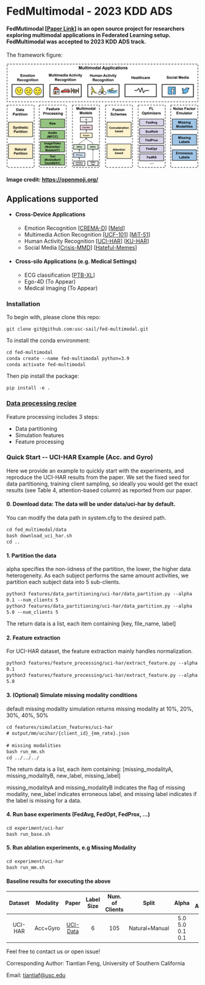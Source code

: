 
# FedMultimodal - 2023 KDD ADS
#### FedMutimodal [[Paper Link](https://arxiv.org/pdf/2306.09486.pdf)] is an open source project for researchers exploring multimodal applications in Federated Learning setup. FedMultimodal was accepted to 2023 KDD ADS track. 

The framework figure:

<div align="center">
 <img src="fed_multimodal/img/FedMultimodal.jpg" width="750px">
</div>

#### Image credit: https://openmoji.org/


## Applications supported
* #### Cross-Device Applications
    * Emotion Recognition [[CREMA-D](https://github.com/usc-sail/fed-multimodal/tree/main/fed_multimodal/experiment/crema_d)] [[Meld](https://github.com/usc-sail/fed-multimodal/tree/main/fed_multimodal/experiment/meld)]
    * Multimedia Action Recognition [[UCF-101](https://github.com/usc-sail/fed-multimodal/tree/main/fed_multimodal/experiment/ucf101)] [[MiT-51](https://github.com/usc-sail/fed-multimodal/tree/main/fed_multimodal/experiment/mit51)]
    * Human Activity Recognition [[UCI-HAR](https://github.com/usc-sail/fed-multimodal/tree/main/fed_multimodal/experiment/uci-har)] [[KU-HAR](https://github.com/usc-sail/fed-multimodal/tree/main/fed_multimodal/experiment/ku-har)] 
    * Social Media [[Crisis-MMD](https://github.com/usc-sail/fed-multimodal/tree/main/fed_multimodal/experiment/crisis-mmd)] [[Hateful-Memes](https://github.com/usc-sail/fed-multimodal/tree/main/fed_multimodal/experiment/hateful_memes)]
* #### Cross-silo Applications (e.g. Medical Settings)
    * ECG classification [[PTB-XL](https://github.com/usc-sail/fed-multimodal/tree/main/fed_multimodal/experiment/ptb-xl)]
    * Ego-4D (To Appear)
    * Medical Imaging (To Appear)

### Installation
To begin with, please clone this repo:
```
git clone git@github.com:usc-sail/fed-multimodal.git
```

To install the conda environment:
```
cd fed-multimodal
conda create --name fed-multimodal python=3.9
conda activate fed-multimodal
```

Then pip install the package:
```
pip install -e .
```

### [Data processing recipe](https://github.com/usc-sail/fed-multimodal/tree/main/fed_multimodal/features)

Feature processing includes 3 steps:

* Data partitioning
* Simulation features
* Feature processing

### Quick Start -- UCI-HAR Example (Acc. and Gyro)
Here we provide an example to quickly start with the experiments, and reproduce the UCI-HAR results from the paper. We set the fixed seed for data partitioning, training client sampling, so ideally you would get the exact results (see Table 4, attention-based column) as reported from our paper.


#### 0. Download data: The data will be under data/uci-har by default. 

You can modify the data path in system.cfg to the desired path.

```
cd fed_multimodal/data
bash download_uci_har.sh
cd ..
```

#### 1. Partition the data

alpha specifies the non-iidness of the partition, the lower, the higher data heterogeneity. As each subject performs the same amount activities, we partition each subject data into 5 sub-clients.

```
python3 features/data_partitioning/uci-har/data_partition.py --alpha 0.1 --num_clients 5
python3 features/data_partitioning/uci-har/data_partition.py --alpha 5.0 --num_clients 5
```

The return data is a list, each item containing [key, file_name, label]

#### 2. Feature extraction

For UCI-HAR dataset, the feature extraction mainly handles normalization.

```
python3 features/feature_processing/uci-har/extract_feature.py --alpha 0.1
python3 features/feature_processing/uci-har/extract_feature.py --alpha 5.0
```


#### 3. (Optional) Simulate missing modality conditions

default missing modality simulation returns missing modality at 10%, 20%, 30%, 40%, 50%

```
cd features/simulation_features/uci-har
# output/mm/ucihar/{client_id}_{mm_rate}.json

# missing modalities
bash run_mm.sh
cd ../../../
```
The return data is a list, each item containing:
[missing_modalityA, missing_modalityB, new_label, missing_label]

missing_modalityA and missing_modalityB indicates the flag of missing modality, new_label indicates erroneous label, and missing label indicates if the label is missing for a data.

#### 4. Run base experiments (FedAvg, FedOpt, FedProx, ...)
```
cd experiment/uci-har
bash run_base.sh
```

#### 5. Run ablation experiments, e.g Missing Modality
```
cd experiment/uci-har
bash run_mm.sh
```

#### Baseline results for executing the above
Dataset | Modality | Paper | Label Size | Num. of Clients | Split | Alpha | FL Algorithm | F1 (Federated) | Learning Rate | Global Epoch |
|:---:|:---:|:---:|:---:|:---:|:---:|:---:|:---:|:---:| :---:| :---:|
UCI-HAR | Acc+Gyro | [UCI-Data](https://archive.ics.uci.edu/ml/datasets/human+activity+recognition+using+smartphones) | 6 | 105 | Natural+Manual | 5.0 <br> 5.0 <br> 0.1 <br> 0.1 |  FedAvg <br> FedOpt <br> FedAvg <br> FedOpt | 77.74% <br> 85.17% <br> 76.66% <br> 79.80% | 0.05 | 200 |



Feel free to contact us or open issue!

Corresponding Author: Tiantian Feng, University of Southern California

Email: tiantiaf@usc.edu